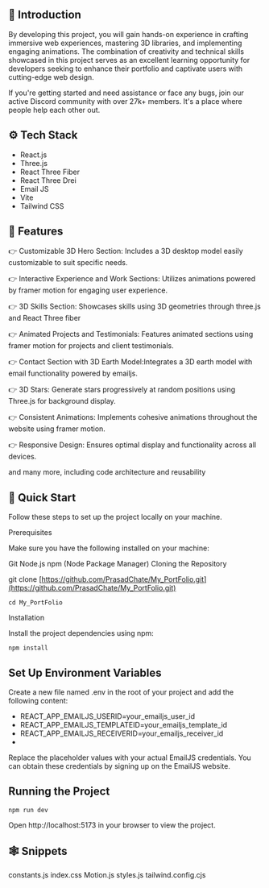 ## 🤖 Introduction
By developing this project, you will gain hands-on experience in crafting immersive web experiences, mastering 3D libraries, and implementing engaging animations. The combination of creativity and technical skills showcased in this project serves as an excellent learning opportunity for developers seeking to enhance their portfolio and captivate users with cutting-edge web design.

If you're getting started and need assistance or face any bugs, join our active Discord community with over 27k+ members. It's a place where people help each other out.



## ⚙️ Tech Stack
- React.js
- Three.js
- React Three Fiber
- React Three Drei
- Email JS
- Vite
- Tailwind CSS

## 🔋 Features
👉 Customizable 3D Hero Section: Includes a 3D desktop model easily customizable to suit specific needs.

👉 Interactive Experience and Work Sections: Utilizes animations powered by framer motion for engaging user experience.

👉 3D Skills Section: Showcases skills using 3D geometries through three.js and React Three fiber

👉 Animated Projects and Testimonials: Features animated sections using framer motion for projects and client testimonials.

👉 Contact Section with 3D Earth Model:Integrates a 3D earth model with email functionality powered by emailjs.

👉 3D Stars: Generate stars progressively at random positions using Three.js for background display.

👉 Consistent Animations: Implements cohesive animations throughout the website using framer motion.

👉 Responsive Design: Ensures optimal display and functionality across all devices.

and many more, including code architecture and reusability

## 🤸 Quick Start
Follow these steps to set up the project locally on your machine.

Prerequisites

Make sure you have the following installed on your machine:

Git
Node.js
npm (Node Package Manager)
Cloning the Repository

git clone [https://github.com/PrasadChate/My_PortFolio.git](https://github.com/PrasadChate/My_PortFolio.git)
```assembly
cd My_PortFolio
```
Installation

Install the project dependencies using npm:
```assembly
npm install

```
## Set Up Environment Variables
Create a new file named .env in the root of your project and add the following content:

- REACT_APP_EMAILJS_USERID=your_emailjs_user_id
- REACT_APP_EMAILJS_TEMPLATEID=your_emailjs_template_id
- REACT_APP_EMAILJS_RECEIVERID=your_emailjs_receiver_id
- 
Replace the placeholder values with your actual EmailJS credentials. You can obtain these credentials by signing up on the EmailJS website.

## Running the Project

```assembly
npm run dev
```

Open http://localhost:5173 in your browser to view the project.

## 🕸️ Snippets
constants.js
index.css
Motion.js
styles.js
tailwind.config.cjs
